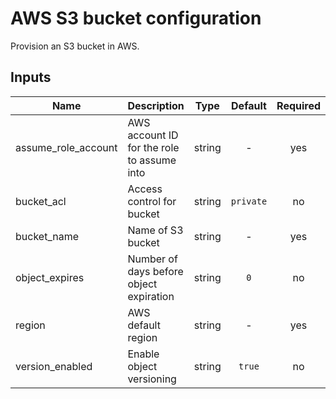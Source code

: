 # AWS S3 bucket configuration

Provision an S3 bucket in AWS.

## Inputs

| Name | Description | Type | Default | Required |
|------|-------------|:----:|:-----:|:-----:|
| assume\_role\_account | AWS account ID for the role to assume into | string | - | yes |
| bucket\_acl | Access control for bucket | string | `private` | no |
| bucket\_name | Name of S3 bucket | string | - | yes |
| object\_expires | Number of days before object expiration | string | `0` | no |
| region | AWS default region | string | - | yes |
| version\_enabled | Enable object versioning | string | `true` | no |

